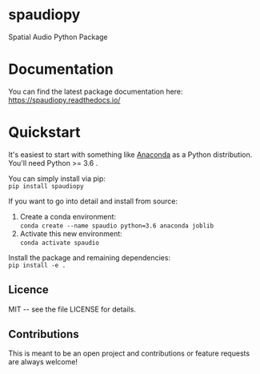 # spaudiopy
Spatial Audio Python Package

# Documentation
You can find the latest package documentation here:  
https://spaudiopy.readthedocs.io/

# Quickstart
It's easiest to start with something like [Anaconda](https://www.anaconda.com/distribution/) as a Python distribution.
You'll need Python >= 3.6 .

You can simply install via pip:  
  `pip install spaudiopy`
  
   
If you want to go into detail and install from source:

1. Create a conda environment:  
  `conda create --name spaudio python=3.6 anaconda joblib`
2. Activate this new environment:  
  `conda activate spaudio`
  
Install the package and remaining dependencies:  
  `pip install -e . ` 


Licence
-------
MIT -- see the file LICENSE for details.

Contributions
-------------
This is meant to be an open project and contributions or feature requests are always welcome!
